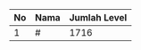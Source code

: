 | No | Nama            | Jumlah Level |
|----|-----------------|--------------|
| 1  | #    |    1716        |
